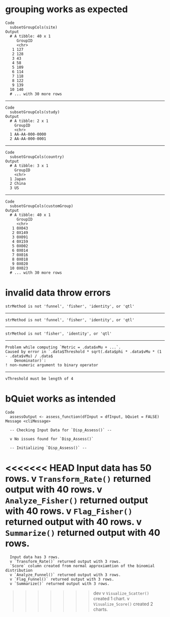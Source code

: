 # grouping works as expected

    Code
      subsetGroupCols(site)
    Output
      # A tibble: 40 x 1
         GroupID
         <chr>  
       1 127    
       2 128    
       3 43     
       4 58     
       5 109    
       6 114    
       7 118    
       8 122    
       9 139    
      10 140    
      # ... with 30 more rows

---

    Code
      subsetGroupCols(study)
    Output
      # A tibble: 2 x 1
        GroupID       
        <chr>         
      1 AA-AA-000-0000
      2 AA-AA-000-0001

---

    Code
      subsetGroupCols(country)
    Output
      # A tibble: 3 x 1
        GroupID
        <chr>  
      1 Japan  
      2 China  
      3 US     

---

    Code
      subsetGroupCols(customGroup)
    Output
      # A tibble: 40 x 1
         GroupID
         <chr>  
       1 0X043  
       2 0X149  
       3 0X091  
       4 0X159  
       5 0X002  
       6 0X014  
       7 0X016  
       8 0X018  
       9 0X020  
      10 0X023  
      # ... with 30 more rows

# invalid data throw errors

    strMethod is not 'funnel', 'fisher', 'identity', or 'qtl'

---

    strMethod is not 'funnel', 'fisher', 'identity', or 'qtl'

---

    strMethod is not 'fisher', 'identity', or 'qtl'

---

    Problem while computing `Metric = .data$vMu + ...`.
    Caused by error in `.data$Threshold * sqrt(.data$phi * .data$vMu * (1 - .data$vMu) / .data$
        Denominator)`:
    ! non-numeric argument to binary operator

---

    vThreshold must be length of 4

# bQuiet works as intended

    Code
      assessOutput <- assess_function(dfInput = dfInput, bQuiet = FALSE)
    Message <cliMessage>
      
      -- Checking Input Data for `Disp_Assess()` --
      
      v No issues found for `Disp_Assess()`
      
      -- Initializing `Disp_Assess()` --
      
<<<<<<< HEAD
      Input data has 50 rows.
      v `Transform_Rate()` returned output with 40 rows.
      v `Analyze_Fisher()` returned output with 40 rows.
      v `Flag_Fisher()` returned output with 40 rows.
      v `Summarize()` returned output with 40 rows.
=======
      Input data has 3 rows.
      v `Transform_Rate()` returned output with 3 rows.
      `Score` column created from normal approxiamtion of the binomial distribution
      v `Analyze_Funnel()` returned output with 3 rows.
      v `Flag_Funnel()` returned output with 3 rows.
      v `Summarize()` returned output with 3 rows.
>>>>>>> dev
      v `Visualize_Scatter()` created 1 chart.
      v `Visualize_Score()` created 2 charts.

